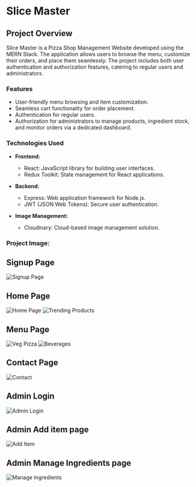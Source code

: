 # Slice Master

## Project Overview

Slice Master is a Pizza Shop Management Website developed using the MERN Stack. The application allows users to browse the menu, customize their orders, and place them seamlessly. The project includes both user authentication and authorization features, catering to regular users and administrators.

### Features

- User-friendly menu browsing and item customization.
- Seamless cart functionality for order placement.
- Authentication for regular users.
- Authorization for administrators to manage products, ingredient stock, and monitor orders via a dedicated dashboard.

### Technologies Used

- **Frontend:**
  - React: JavaScript library for building user interfaces.
  - Redux Toolkit: State management for React applications.

- **Backend:**
  - Express: Web application framework for Node.js.
  - JWT (JSON Web Tokens): Secure user authentication.

- **Image Management:**
  - Cloudinary: Cloud-based image management solution.

### Project Image:


## Signup Page
![Signup Page](https://res.cloudinary.com/dbmy60hnl/image/upload/v1705559705/Practice/Webpage%20Img/signuppage.png)

## Home Page
![Home Page](https://res.cloudinary.com/dbmy60hnl/image/upload/v1705559710/Practice/Webpage%20Img/homepage.png)
![Trending Products](https://res.cloudinary.com/dbmy60hnl/image/upload/v1705559695/Practice/Webpage%20Img/trendingproducts.png)

## Menu Page
![Veg Pizza](https://res.cloudinary.com/dbmy60hnl/image/upload/v1705559710/Practice/Webpage%20Img/vegpizza.png)
![Beverages](https://res.cloudinary.com/dbmy60hnl/image/upload/v1705559710/Practice/Webpage%20Img/beverages.png)

## Contact Page
![Contact](https://res.cloudinary.com/dbmy60hnl/image/upload/v1705559710/Practice/Webpage%20Img/contact.png)

## Admin Login
![Admin Login](https://res.cloudinary.com/dbmy60hnl/image/upload/v1705559710/Practice/Webpage%20Img/adminlogin.png)

## Admin Add item page
![Add Item](https://res.cloudinary.com/dbmy60hnl/image/upload/v1705559710/Practice/Webpage%20Img/additem.png)

## Admin Manage Ingredients page
![Manage Ingredients](https://res.cloudinary.com/dbmy60hnl/image/upload/v1705559710/Practice/Webpage%20Img/manageingredients.png)

